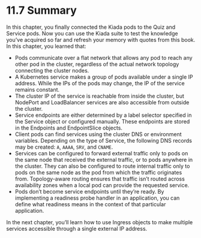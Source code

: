 # 11.7 Summary
In this chapter, you finally connected the Kiada pods to the Quiz and Service pods. Now you can use the Kiada suite to test the knowledge you’ve acquired so far and refresh your memory with quotes from this book. In this chapter, you learned that:

* Pods communicate over a flat network that allows any pod to reach any other pod in the cluster, regardless of the actual network topology connecting the cluster nodes.
* A Kubernetes service makes a group of pods available under a single IP address. While the IPs of the pods may change, the IP of the service remains constant.
* The cluster IP of the service is reachable from inside the cluster, but NodePort and LoadBalancer services are also accessible from outside the cluster.
* Service endpoints are either determined by a label selector specified in the Service object or configured manually. These endpoints are stored in the Endpoints and EndpointSlice objects.
* Client pods can find services using the cluster DNS or environment variables. Depending on the type of Service, the following DNS records may be created: `A`, `AAAA`, `SRV`, and `CNAME`.
* Services can be configured to forward external traffic only to pods on the same node that received the external traffic, or to pods anywhere in the cluster. They can also be configured to route internal traffic only to pods on the same node as the pod from which the traffic originates from. Topology-aware routing ensures that traffic isn’t routed across availability zones when a local pod can provide the requested service.
* Pods don’t become service endpoints until they’re ready. By implementing a readiness probe handler in an application, you can define what readiness means in the context of that particular application.

In the next chapter, you’ll learn how to use Ingress objects to make multiple services accessible through a single external IP address.